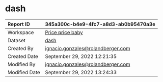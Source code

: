 



# dash

|Report ID|345a300c-b4e9-4fc7-a8d3-ab0b95470a3e|
| :--- | :--- |
|Workspace|[Price price baby](../Workspaces/Price-price-baby.md)|
|Dataset|[dash](../Datasets/dash.md)|
|Created By|ignacio.gonzales@rolandberger.com|
|Created Date|September 29, 2022 12:21:35|
|Modified By|ignacio.gonzales@rolandberger.com|
|Modified Date|September 29, 2022 13:24:33|
